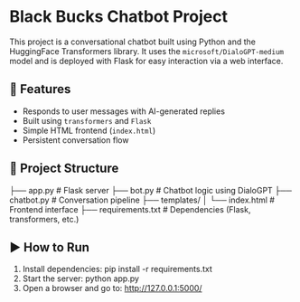 # Black Bucks Chatbot Project

This project is a conversational chatbot built using Python and the HuggingFace Transformers library. It uses the `microsoft/DialoGPT-medium` model and is deployed with Flask for easy interaction via a web interface.

## 🚀 Features
- Responds to user messages with AI-generated replies
- Built using `transformers` and `Flask`
- Simple HTML frontend (`index.html`)
- Persistent conversation flow

## 📁 Project Structure
├── app.py # Flask server
├── bot.py # Chatbot logic using DialoGPT
├── chatbot.py # Conversation pipeline
├── templates/
│ └── index.html # Frontend interface
├── requirements.txt # Dependencies (Flask, transformers, etc.)
## ▶️ How to Run
1. Install dependencies:
pip install -r requirements.txt
2. Start the server:
python app.py
3. Open a browser and go to:
http://127.0.0.1:5000/
